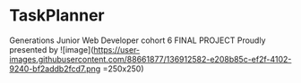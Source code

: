 # TaskPlanner
Generations Junior Web Developer cohort 6 FINAL PROJECT
Proudly presented by ![image](https://user-images.githubusercontent.com/88661877/136912582-e208b85c-ef2f-4102-9240-bf2addb2fcd7.png =250x250)

